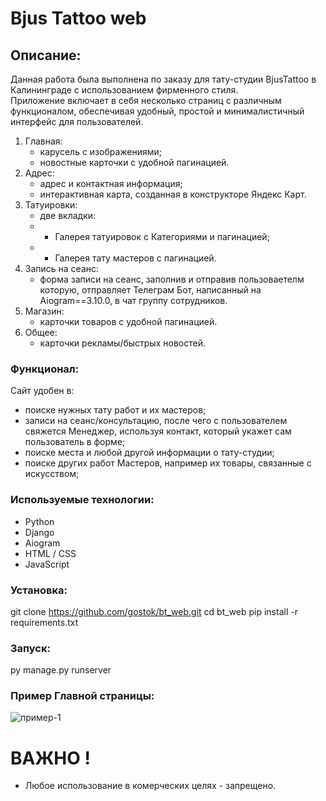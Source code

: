 # Bjus Tattoo web 


## Описание:

Данная работа была выполнена по заказу для тату-студии BjusTattoo в Калининграде с использованием фирменного стиля. <br>
Приложение включает в себя несколько страниц с различным функционалом, обеспечивая удобный, простой и минималистичный интерфейс для пользователей.

1) Главная:
   - карусель с изображениями;
   - новостные карточки с удобной пагинацией.
2) Адрес:
   - адрес и контактная информация;
   - интерактивная карта, созданная в конструкторе Яндекс Карт.
3) Татуировки:
   - две вкладки:
   - - Галерея татуировок с Категориями и пагинацией;
   - - Галерея тату мастеров с пагинацией.
4) Запись на сеанс:
   - форма записи на сеанс, заполнив и отправив пользоваетелм которую, отправляет Телеграм Бот, написанный на Aiogram==3.10.0, в чат группу сотрудников.
5) Магазин:
   - карточки товаров с удобной пагинацией.
6) Общее:
   - карточки рекламы/быстрых новостей.

### Функционал:

Сайт удобен в:
- поиске нужных тату работ и их мастеров;
- записи на сеанс/консультацию, после чего с пользователем свяжется Менеджер, используя контакт, который укажет сам пользователь в форме;
- поиске места и любой другой информации о тату-студии;
- поиске других работ Мастеров, например их товары, связанные с искусством;

### Используемые технологии:
- Python
- Django
- Aiogram
- HTML / CSS
- JavaScript

### Установка:
git clone https://github.com/gostok/bt_web.git
cd bt_web
pip install -r requirements.txt

### Запуск:
py manage.py runserver

### Пример Главной страницы:

![пример-1](https://github.com/user-attachments/assets/11d75965-aa0e-4248-a015-e5f9b02f0e50)

# ВАЖНО ! 
* Любое использование в комерческих целях - запрещено.

